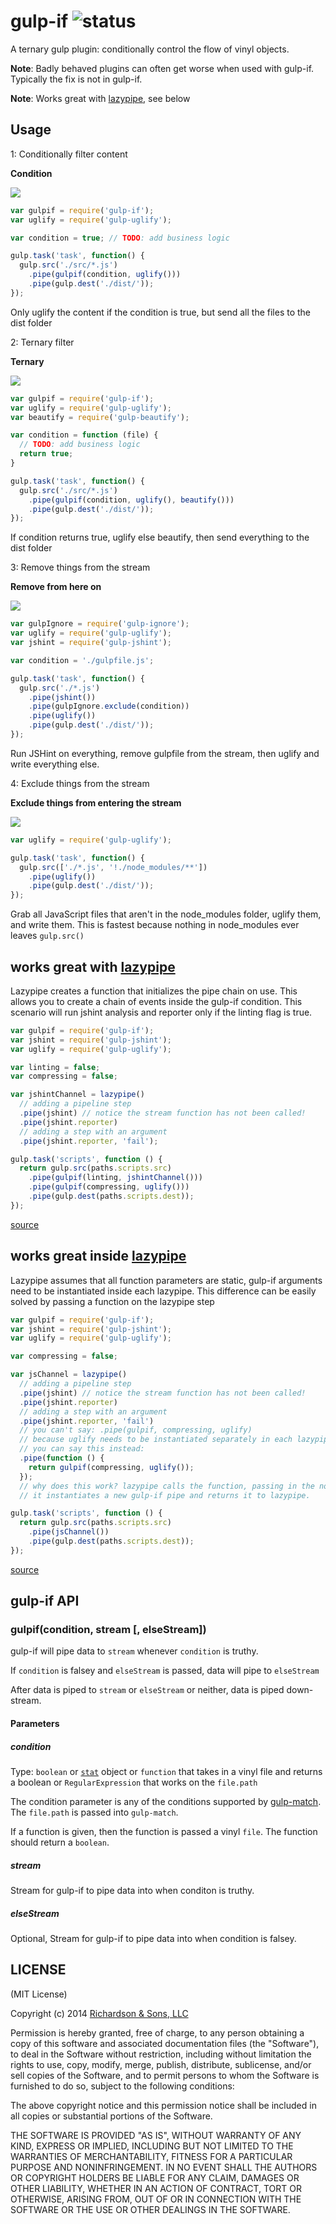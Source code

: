 gulp-if ![status](https://secure.travis-ci.org/robrich/gulp-if.png?branch=master)
=======

A ternary gulp plugin: conditionally control the flow of vinyl objects.

**Note**: Badly behaved plugins can often get worse when used with gulp-if.  Typically the fix is not in gulp-if.

**Note**: Works great with [lazypipe](https://github.com/OverZealous/lazypipe), see below

## Usage

1: Conditionally filter content

**Condition**

![][condition]

```javascript
var gulpif = require('gulp-if');
var uglify = require('gulp-uglify');

var condition = true; // TODO: add business logic

gulp.task('task', function() {
  gulp.src('./src/*.js')
    .pipe(gulpif(condition, uglify()))
    .pipe(gulp.dest('./dist/'));
});
```
Only uglify the content if the condition is true, but send all the files to the dist folder


2: Ternary filter

**Ternary**

![][ternary]

```javascript
var gulpif = require('gulp-if');
var uglify = require('gulp-uglify');
var beautify = require('gulp-beautify');

var condition = function (file) {
  // TODO: add business logic
  return true;
}

gulp.task('task', function() {
  gulp.src('./src/*.js')
    .pipe(gulpif(condition, uglify(), beautify()))
    .pipe(gulp.dest('./dist/'));
});
```

If condition returns true, uglify else beautify, then send everything to the dist folder


3: Remove things from the stream

**Remove from here on**

![][exclude]

```javascript
var gulpIgnore = require('gulp-ignore');
var uglify = require('gulp-uglify');
var jshint = require('gulp-jshint');

var condition = './gulpfile.js';

gulp.task('task', function() {
  gulp.src('./*.js')
    .pipe(jshint())
    .pipe(gulpIgnore.exclude(condition))
    .pipe(uglify())
    .pipe(gulp.dest('./dist/'));
});
```

Run JSHint on everything, remove gulpfile from the stream, then uglify and write everything else.


4: Exclude things from the stream

**Exclude things from entering the stream**

![][glob]

```javascript
var uglify = require('gulp-uglify');

gulp.task('task', function() {
  gulp.src(['./*.js', '!./node_modules/**'])
    .pipe(uglify())
    .pipe(gulp.dest('./dist/'));
});
```

Grab all JavaScript files that aren't in the node_modules folder, uglify them, and write them.
This is fastest because nothing in node_modules ever leaves `gulp.src()`


## works great with [lazypipe](https://github.com/OverZealous/lazypipe)

Lazypipe creates a function that initializes the pipe chain on use.  This allows you to create a chain of events inside the gulp-if condition.  This scenario will run jshint analysis and reporter only if the linting flag is true.

```js
var gulpif = require('gulp-if');
var jshint = require('gulp-jshint');
var uglify = require('gulp-uglify');

var linting = false;
var compressing = false;

var jshintChannel = lazypipe()
  // adding a pipeline step
  .pipe(jshint) // notice the stream function has not been called!
  .pipe(jshint.reporter)
  // adding a step with an argument
  .pipe(jshint.reporter, 'fail');

gulp.task('scripts', function () {
  return gulp.src(paths.scripts.src)
    .pipe(gulpif(linting, jshintChannel()))
    .pipe(gulpif(compressing, uglify()))
    .pipe(gulp.dest(paths.scripts.dest));
});
```
[source](https://github.com/spenceralger/gulp-jshint/issues/38#issuecomment-40423932)

## works great inside [lazypipe](https://github.com/OverZealous/lazypipe)

Lazypipe assumes that all function parameters are static, gulp-if arguments need to be instantiated inside each lazypipe.  This difference can be easily solved by passing a function on the lazypipe step

```js
var gulpif = require('gulp-if');
var jshint = require('gulp-jshint');
var uglify = require('gulp-uglify');

var compressing = false;

var jsChannel = lazypipe()
  // adding a pipeline step
  .pipe(jshint) // notice the stream function has not been called!
  .pipe(jshint.reporter)
  // adding a step with an argument
  .pipe(jshint.reporter, 'fail')
  // you can't say: .pipe(gulpif, compressing, uglify)
  // because uglify needs to be instantiated separately in each lazypipe instance
  // you can say this instead:
  .pipe(function () {
    return gulpif(compressing, uglify());
  });
  // why does this work? lazypipe calls the function, passing in the no arguments to it,
  // it instantiates a new gulp-if pipe and returns it to lazypipe.

gulp.task('scripts', function () {
  return gulp.src(paths.scripts.src)
    .pipe(jsChannel())
    .pipe(gulp.dest(paths.scripts.dest));
});
```

[source](https://github.com/robrich/gulp-if/issues/32)

## gulp-if API

### gulpif(condition, stream [, elseStream])

gulp-if will pipe data to `stream` whenever `condition` is truthy.

If `condition` is falsey and `elseStream` is passed, data will pipe to `elseStream`

After data is piped to `stream` or `elseStream` or neither, data is piped down-stream.

#### Parameters

##### condition

Type: `boolean` or [`stat`](http://nodejs.org/api/fs.html#fs_class_fs_stats) object or `function` that takes in a vinyl file and returns a boolean or `RegularExpression` that works on the `file.path`

The condition parameter is any of the conditions supported by [gulp-match](https://github.com/robrich/gulp-match).  The `file.path` is passed into `gulp-match`.

If a function is given, then the function is passed a vinyl `file`. The function should return a `boolean`.

##### stream

Stream for gulp-if to pipe data into when conditon is truthy.

##### elseStream

Optional, Stream for gulp-if to pipe data into when condition is falsey.


LICENSE
-------

(MIT License)

Copyright (c) 2014 [Richardson & Sons, LLC](http://richardsonandsons.com/)

Permission is hereby granted, free of charge, to any person obtaining
a copy of this software and associated documentation files (the
"Software"), to deal in the Software without restriction, including
without limitation the rights to use, copy, modify, merge, publish,
distribute, sublicense, and/or sell copies of the Software, and to
permit persons to whom the Software is furnished to do so, subject to
the following conditions:

The above copyright notice and this permission notice shall be
included in all copies or substantial portions of the Software.

THE SOFTWARE IS PROVIDED "AS IS", WITHOUT WARRANTY OF ANY KIND,
EXPRESS OR IMPLIED, INCLUDING BUT NOT LIMITED TO THE WARRANTIES OF
MERCHANTABILITY, FITNESS FOR A PARTICULAR PURPOSE AND
NONINFRINGEMENT. IN NO EVENT SHALL THE AUTHORS OR COPYRIGHT HOLDERS BE
LIABLE FOR ANY CLAIM, DAMAGES OR OTHER LIABILITY, WHETHER IN AN ACTION
OF CONTRACT, TORT OR OTHERWISE, ARISING FROM, OUT OF OR IN CONNECTION
WITH THE SOFTWARE OR THE USE OR OTHER DEALINGS IN THE SOFTWARE.

[condition]: https://rawgithub.com/robrich/gulp-if/master/img/condition.svg
[ternary]: https://rawgithub.com/robrich/gulp-if/master/img/ternary.svg
[exclude]: https://rawgithub.com/robrich/gulp-if/master/img/exclude.svg
[glob]: https://rawgithub.com/robrich/gulp-if/master/img/glob.svg
